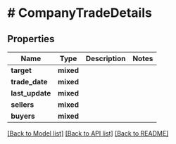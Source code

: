 # # CompanyTradeDetails

## Properties

Name | Type | Description | Notes
------------ | ------------- | ------------- | -------------
**target** | **mixed** |  |
**trade_date** | **mixed** |  |
**last_update** | **mixed** |  |
**sellers** | **mixed** |  |
**buyers** | **mixed** |  |

[[Back to Model list]](../../README.md#models) [[Back to API list]](../../README.md#endpoints) [[Back to README]](../../README.md)
